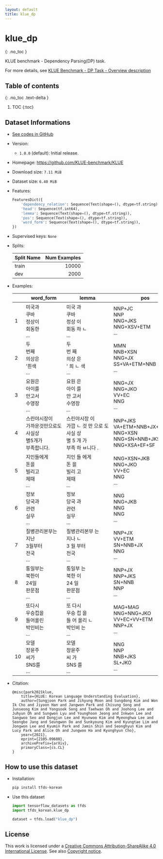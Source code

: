 ```yaml
---
layout: default
title: klue_dp
---
```


# klue_dp
{: .no_toc }

KLUE benchmark - Dependency Parsing(DP) task.

For more details, see [KLUE Benchmark - DP Task - Overview description](https://klue-benchmark.com/tasks/71/overview/description)

## Table of contents
{: .no_toc .text-delta }

1. TOC
{:toc}

## Dataset Informations

* [See codes in GitHub](https://github.com/jeongukjae/tfds-korean/blob/main/tfds_korean/klue_dp/klue_dp.py)
* Version:
  * `1.0.0` (default): Initial release.
* Homepage: <https://github.com/KLUE-benchmark/KLUE>
* Download size: `7.11 MiB`
* Dataset size: `6.40 MiB`
* Features:

  ```python
  FeaturesDict({
      'dependency_relation': Sequence(Text(shape=(), dtype=tf.string)),
      'head': Sequence(tf.int64),
      'lemma': Sequence(Text(shape=(), dtype=tf.string)),
      'pos': Sequence(Text(shape=(), dtype=tf.string)),
      'word_form': Sequence(Text(shape=(), dtype=tf.string)),
  })
  ```

* Supervised keys: `None`
* Splits:

  | Split Name | Num Examples        |
  |------------|--------------------:|
  |train  |10000|
  |dev  |2000|

* Examples:

  | |word_form|lemma|pos|head|dependency_relation|
  |---|---|---|---|---|---|
  |1|미국과<br>쿠바<br>정상이<br>회동한<br>...|미국 과<br>쿠바<br>정상 이<br>회동 하 ㄴ<br>...|NNP+JC<br>NNP<br>NNG+JKS<br>NNG+XSV+ETM<br>...|2<br>3<br>4<br>5<br>...|NP_CNJ<br>NP<br>NP_SBJ<br>VP_MOD<br>...|
  |2|두<br>번째<br>의상은<br>'흰색<br>...|두<br>번 째<br>의상 은<br>' 희 ㄴ 색<br>...|MMN<br>NNB+XSN<br>NNG+JX<br>SS+VA+ETM+NNB<br>...|2<br>3<br>5<br>5<br>...|DP<br>NP<br>NP_SBJ<br>NP<br>...|
  |3|요원은<br>아이를<br>안고서<br>수영장<br>...|요원 은<br>아이 를<br>안 고서<br>수영장<br>...|NNG+JX<br>NNG+JKO<br>VV+EC<br>NNG<br>...|12<br>3<br>6<br>5<br>...|NP_SBJ<br>NP_OBJ<br>VP<br>NP<br>...|
  |4|스린야시장이<br>가까운것만으로도<br>사실상<br>별5개가<br>부족합니다.|스린야시장 이<br>가깝 ㄴ 것 만 으로 도<br>사실 상<br>별 5 개 가<br>부족 하 ㅂ니다 .|NNP+JKS<br>VA+ETM+NNB+JX+JKB+JX<br>NNG+XSN<br>NNG+SN+NNB+JKS<br>NNG+XSA+EF+SF|2<br>5<br>5<br>5<br>0|NP_SBJ<br>NP_AJT<br>AP<br>NP_SBJ<br>VP|
  |5|지인들에게<br>돈을<br>빌리고<br>제때<br>...|지인 들 에게<br>돈 을<br>빌리 고<br>제때<br>...|NNG+XSN+JKB<br>NNG+JKO<br>VV+EC<br>NNG<br>...|3<br>3<br>5<br>5<br>...|NP_AJT<br>NP_OBJ<br>VP<br>AP<br>...|
  |6|정보<br>당국과<br>관련<br>실무<br>...|정보<br>당국 과<br>관련<br>실무<br>...|NNG<br>NNG+JKB<br>NNG<br>NNG<br>...|2<br>5<br>5<br>5<br>...|NP<br>NP_CNJ<br>NP<br>NP<br>...|
  |7|질병관리본부는<br>지난<br>3월부터<br>전국<br>...|질병관리본부 는<br>지나 ㄴ<br>3 월 부터<br>전국<br>...|NNP+JX<br>VV+ETM<br>SN+NNB+JX<br>NNG<br>...|21<br>3<br>9<br>6<br>...|NP_SBJ<br>VP_MOD<br>NP_AJT<br>NP<br>...|
  |8|통일부는<br>북한이<br>24일<br>판문점<br>...|통일부 는<br>북한 이<br>24 일<br>판문점<br>...|NNP+JX<br>NNP+JKS<br>SN+NNB<br>NNP<br>...|27<br>7<br>7<br>6<br>...|NP_SBJ<br>NP_SBJ<br>NP_AJT<br>NP<br>...|
  |9|또다시<br>우승컵을<br>들어올린<br>박인비는<br>...|또 다시<br>우승 컵 을<br>들 어 올리 ㄴ<br>박인비 는<br>...|MAG+MAG<br>NNG+NNG+JKO<br>VV+EC+VV+ETM<br>NNP+JX<br>...|3<br>3<br>4<br>17<br>...|AP<br>NP_OBJ<br>VP_MOD<br>NP_SBJ<br>...|
  |10|모델<br>장윤주<br>씨가<br>SNS를<br>...|모델<br>장윤주<br>씨 가<br>SNS 를<br>...|NNG<br>NNP<br>NNB+JKS<br>SL+JKO<br>...|3<br>3<br>9<br>5<br>...|NP<br>NP<br>NP_SBJ<br>NP_OBJ<br>...|

* Citation:

  ```text
  @misc{park2021klue,
      title={KLUE: Korean Language Understanding Evaluation},
      author={Sungjoon Park and Jihyung Moon and Sungdong Kim and Won Ik Cho and Jiyoon Han and Jangwon Park and Chisung Song and Junseong Kim and Yongsook Song and Taehwan Oh and Joohong Lee and Juhyun Oh and Sungwon Lyu and Younghoon Jeong and Inkwon Lee and Sangwoo Seo and Dongjun Lee and Hyunwoo Kim and Myeonghwa Lee and Seongbo Jang and Seungwon Do and Sunkyoung Kim and Kyungtae Lim and Jongwon Lee and Kyumin Park and Jamin Shin and Seonghyun Kim and Lucy Park and Alice Oh and Jungwoo Ha and Kyunghyun Cho},
      year={2021},
      eprint={2105.09680},
      archivePrefix={arXiv},
      primaryClass={cs.CL}
  }
  ```

## How to use this dataset

* Installation:

  ```sh
  pip install tfds-korean
  ```

* Use this dataset

  ```python
  import tensorflow_datasets as tfds
  import tfds_korean.klue_dp

  dataset = tfds.load("klue_dp")
  ```

## License

This work is licensed under a [Creative Commons Attribution-ShareAlike 4.0 International License](http://creativecommons.org/licenses/by-sa/4.0/).
See also [Copyright notice](https://klue-benchmark.com/tasks/71/overview/copyright).

<style> td {white-space: nowrap;} </style>
